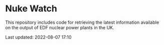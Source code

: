 # Nuke Watch

This repository includes code for retrieving the latest information available on the output of EDF nuclear power plants in the UK.

Last updated: 2022-08-07 17:10